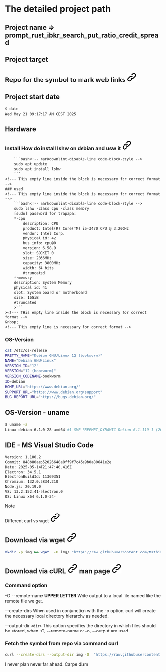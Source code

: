 # The detailed project path  

## Project name => prompt_rust_ibkr_search_put_ratio_credit_spread

## Project target

## Repo for the symbol to mark web links [![alt text][1]](./README.md)

## Project start date

```bash <!-- markdownlint-disable-line code-block-style -->
$ date
Wed May 21 09:17:17 AM CEST 2025
```

## Hardware

### Install How do install lshw  on debian and usw it [![alt text][1]](https://www.tecmint.com/commands-to-collect-system-and-hardware-information-in-linux/)
<!--- THis empty line inside the block is necessary for correct format -->
        ```bash<!-- markdownlint-disable-line code-block-style -->
        sudo apt update
        sudo apt install lshw
        ```
    <!--- THis empty line inside the block is necessary for correct format -->
    ### used
    <!--- THis empty line inside the block is necessary for correct format -->
        ```bash<!-- markdownlint-disable-line code-block-style -->
        sudo lshw -class cpu -class memory
        [sudo] password for trapapa:
        *-cpu
            description: CPU
            product: Intel(R) Core(TM) i5-3470 CPU @ 3.20GHz
            vendor: Intel Corp.
            physical id: 42
            bus info: cpu@0
            version: 6.58.9
            slot: SOCKET 0
            size: 2836MHz
            capacity: 3800MHz
            width: 64 bits
            #truncated
        *-memory
        description: System Memory
        physical id: 41
        slot: System board or motherboard
        size: 16GiB
        #truncated
        >```
    ><!--- THis empty line inside the block is necessary for correct format -->
    &nbsp;
    <!--- THis empty line is necessary for correct format -->

### OS-Version

```bash
cat /etc/os-release 
PRETTY_NAME="Debian GNU/Linux 12 (bookworm)"
NAME="Debian GNU/Linux"
VERSION_ID="12"
VERSION="12 (bookworm)"
VERSION_CODENAME=bookworm
ID=debian
HOME_URL="https://www.debian.org/"
SUPPORT_URL="https://www.debian.org/support"
BUG_REPORT_URL="https://bugs.debian.org/"
```

## OS-Version - uname

```bash <!-- markdownlint-disable-line code-block-style -->
$ uname -a
Linux debian 6.1.0-28-amd64 #1 SMP PREEMPT_DYNAMIC Debian 6.1.119-1 (2024-11-22) x86_64 GNU/Linux
```

## IDE - MS Visual Studio Code

```text
Version: 1.100.2
Commit: 848b80aeb52026648a8ff9f7c45a9b0a80641e2e
Date: 2025-05-14T21:47:40.416Z
Electron: 34.5.1
ElectronBuildId: 11369351
Chromium: 132.0.6834.210
Node.js: 20.19.0
V8: 13.2.152.41-electron.0
OS: Linux x64 6.1.0-34-
```

>[!NOTE]
>Different curl vs wget [![alt text][1]](https://daniel.haxx.se/docs/curl-vs-wget.html)

## Download via wget [![alt text][1]](https://askubuntu.com/questions/207265/how-to-download-a-file-from-a-website-via-terminal)

```bash
mkdir -p img && wget  -P img/ "https://raw.githubusercontent.com/MathiasStadler/link_symbol_svg/360d1327d05280d53de5fa816c522f89a35891ca/img/link_symbol.svg"
```

## Download via cURL [![alt text][1]](https://stackoverflow.com/questions/32330737/ubuntu-using-curl-to-download-an-image) man page [![alt text][1]](https://linux.die.net/man/1/curl)
<!-- markdownlint-disable MD032 -->
### Command option
<!-- -->
-O --remote-name **UPPER LETTER**
                Write output to a local file named like the remote file we get.  
<!-- -->
--create-dirs
                When used in conjunction with the -o option, curl will create the necessary local directory hierarchy as needed.
<!-- -->
--output-dir ``<dir>``
              This option specifies the directory in  which  files  should  be
              stored, when -O, --remote-name or -o, --output are used

<!-- markdownlint-enable MD032 -->
### Fetch the symbol from repo via command curl

```bash
curl --create-dirs --output-dir img -O  "https://raw.githubusercontent.com/MathiasStadler/link_symbol_svg/360d1327d05280d53de5fa816c522f89a35891ca/img/link_symbol.svg"
```

I never plan never far ahead. Carpe diam

<!-- Link sign - Don't Found a better way :-( - You know a better method? - send me a email -->
[1]: ./img/link_symbol.svg
